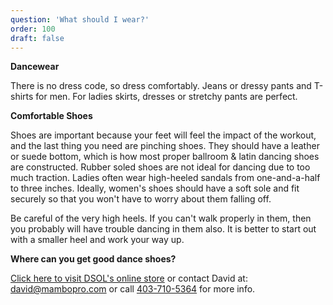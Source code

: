 ```yaml
---
question: 'What should I wear?'
order: 100
draft: false
---
```


**Dancewear**

There is no dress code, so dress comfortably. Jeans or dressy pants and T-shirts for men. For ladies skirts, dresses or stretchy pants are perfect.

**Comfortable Shoes**

Shoes are important because your feet will feel the impact of the workout, and the last thing you need are pinching shoes. They should have a leather or suede bottom, which is how most proper ballroom & latin dancing shoes are constructed. Rubber soled shoes are not ideal for dancing due to too much traction. Ladies often wear high-heeled sandals from one-and-a-half to three inches. Ideally, women's shoes should have a soft sole and fit securely so that you won't have to worry about them falling off.

Be careful of the very high heels. If you can't walk properly in them, then you probably will have trouble dancing in them also. It is better to start out with a smaller heel and work your way up.

**Where can you get good dance shoes?**

[Click here to visit DSOL's online store](http://store.yahoo.com/cgi-bin/clink?yhst-1003196819339+gbbvhf+index.html+) or contact David at: [david@mambopro.com](mailto:david@mambopro.com) or call [403-710-5364](tel:403-710-5364) for more info.

